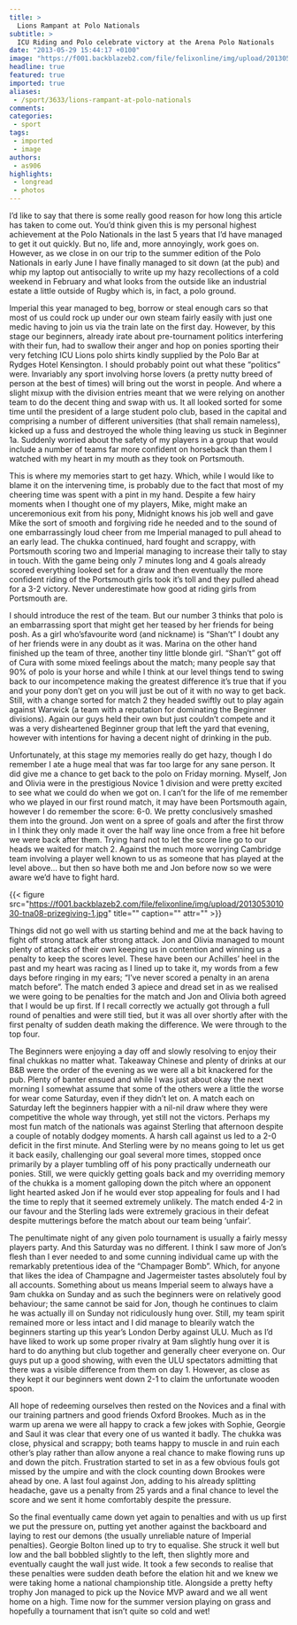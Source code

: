 ```yaml
---
title: >
  Lions Rampant at Polo Nationals
subtitle: >
  ICU Riding and Polo celebrate victory at the Arena Polo Nationals
date: "2013-05-29 15:44:17 +0100"
image: "https://f001.backblazeb2.com/file/felixonline/img/upload/201305301030-tna08-nationals-photo.jpg"
headline: true
featured: true
imported: true
aliases:
 - /sport/3633/lions-rampant-at-polo-nationals
comments:
categories:
 - sport
tags:
 - imported
 - image
authors:
 - as906
highlights:
 - longread
 - photos
---
```


I’d like to say that there is some really good reason for how long this article has taken to come out. You’d think given this is my personal highest achievement at the Polo Nationals in the last 5 years that I’d have managed to get it out quickly. But no, life and, more annoyingly, work goes on. However, as we close in on our trip to the summer edition of the Polo Nationals in early June I have finally managed to sit down (at the pub) and whip my laptop out antisocially to write up my hazy recollections of a cold weekend in February and what looks from the outside like an industrial estate a little outside of Rugby which is, in fact, a polo ground.

Imperial this year managed to beg, borrow or steal enough cars so that most of us could rock up under our own steam fairly easily with just one medic having to join us via the train late on the first day. However, by this stage our beginners, already irate about pre-tournament politics interfering with their fun, had to swallow their anger and hop on ponies sporting their very fetching ICU Lions polo shirts kindly supplied by the Polo Bar at Rydges Hotel Kensington. I should probably point out what these “politics” were. Invariably any sport involving horse lovers (a pretty nutty breed of person at the best of times) will bring out the worst in people. And where a slight mixup with the division entries meant that we were relying on another team to do the decent thing and swap with us. It all looked sorted for some time until the president of a large student polo club, based in the capital and comprising a number of different universities (that shall remain nameless), kicked up a fuss and destroyed the whole thing leaving us stuck in Beginner 1a. Suddenly worried about the safety of my players in a group that would include a number of teams far more confident on horseback than them I watched with my heart in my mouth as they took on Portsmouth.

This is where my memories start to get hazy. Which, while I would like to blame it on the intervening time, is probably due to the fact that most of my cheering time was spent with a pint in my hand. Despite a few hairy moments when I thought one of my players, Mike, might make an unceremonious exit from his pony, Midnight knows his job well and gave Mike the sort of smooth and forgiving ride he needed and to the sound of one embarrassingly loud cheer from me Imperial managed to pull ahead to an early lead. The chukka continued, hard fought and scrappy, with Portsmouth scoring two and Imperial managing to increase their tally to stay in touch. With the game being only 7 minutes long and 4 goals already scored everything looked set for a draw and then eventually the more confident riding of the Portsmouth girls took it’s toll and they pulled ahead for a 3-2 victory. Never underestimate how good at riding girls from Portsmouth are.

I should introduce the rest of the team. But our number 3 thinks that polo is an embarrassing sport that might get her teased by her friends for being posh. As a girl who’sfavourite word (and nickname) is “Shan’t” I doubt any of her friends were in any doubt as it was. Marina on the other hand finished up the team of three, another tiny little blonde girl. “Shan’t” got off of Cura with some mixed feelings about the match; many people say that 90% of polo is your horse and while I think at our level things tend to swing back to our incompetence making the greatest difference it’s true that if you and your pony don’t get on you will just be out of it with no way to get back. Still, with a change sorted for match 2 they headed swiftly out to play again against Warwick (a team with a reputation for dominating the Beginner divisions). Again our guys held their own but just couldn’t compete and it was a very disheartened Beginner group that left the yard that evening, however with intentions for having a decent night of drinking in the pub.

Unfortunately, at this stage my memories really do get hazy, though I do remember I ate a huge meal that was far too large for any sane person. It did give me a chance to get back to the polo on Friday morning. Myself, Jon and Olivia were in the prestigious Novice 1 division and were pretty excited to see what we could do when we got on. I can’t for the life of me remember who we played in our first round match, it may have been Portsmouth again, however I do remember the score: 6-0. We pretty conclusively smashed them into the ground. Jon went on a spree of goals and after the first throw in I think they only made it over the half way line once from a free hit before we were back after them. Trying hard not to let the score line go to our heads we waited for match 2. Against the much more worrying Cambridge team involving a player well known to us as someone that has played at the level above… but then so have both me and Jon before now so we were aware we’d have to fight hard.

{{< figure src="https://f001.backblazeb2.com/file/felixonline/img/upload/201305301030-tna08-prizegiving-1.jpg" title="" caption="" attr="" >}}

Things did not go well with us starting behind and me at the back having to fight off strong attack after strong attack. Jon and Olivia managed to mount plenty of attacks of their own keeping us in contention and winning us a penalty to keep the scores level. These have been our Achilles’ heel in the past and my heart was racing as I lined up to take it, my words from a few days before ringing in my ears; “I’ve never scored a penalty in an arena match before”. The match ended 3 apiece and dread set in as we realised we were going to be penalties for the match and Jon and Olivia both agreed that I would be up first. If I recall correctly we actually got through a full round of penalties and were still tied, but it was all over shortly after with the first penalty of sudden death making the difference. We were through to the top four.

The Beginners were enjoying a day off and slowly resolving to enjoy their final chukkas no matter what. Takeaway Chinese and plenty of drinks at our B&B were the order of the evening as we were all a bit knackered for the pub. Plenty of banter ensued and while I was just about okay the next morning I somewhat assume that some of the others were a little the worse for wear come Saturday, even if they didn’t let on. A match each on Saturday left the beginners happier with a nil-nil draw where they were competitive the whole way through, yet still not the victors. Perhaps my most fun match of the nationals was against Sterling that afternoon despite a couple of notably dodgey moments. A harsh call against us led to a 2-0 deficit in the first minute. And Sterling were by no means going to let us get it back easily, challenging our goal several more times, stopped once primarily by a player tumbling off of his pony practically underneath our ponies. Still, we were quickly getting goals back and my overriding memory of the chukka is a moment galloping down the pitch where an opponent light hearted asked Jon if he would ever stop appealing for fouls and I had the time to reply that it seemed extremely unlikely. The match ended 4-2 in our favour and the Sterling lads were extremely gracious in their defeat despite mutterings before the match about our team being ‘unfair’.

The penultimate night of any given polo tournament is usually a fairly messy players party. And this Saturday was no different. I think I saw more of Jon’s flesh than I ever needed to and some cunning individual came up with the remarkably pretentious idea of the “Champager Bomb”. Which, for anyone that likes the idea of Champagne and Jagermeister tastes absolutely foul by all accounts. Something about us means Imperial seem to always have a 9am chukka on Sunday and as such the beginners were on relatively good behaviour; the same cannot be said for Jon, though he continues to claim he was actually ill on Sunday not ridiculously hung over. Still, my team spirit remained more or less intact and I did manage to blearily watch the beginners starting up this year’s London Derby against ULU. Much as I’d have liked to work up some proper rivalry at 9am slightly hung over it is hard to do anything but club together and generally cheer everyone on. Our guys put up a good showing, with even the ULU spectators admitting that there was a visible difference from them on day 1. However, as close as they kept it our beginners went down 2-1 to claim the unfortunate wooden spoon.

All hope of redeeming ourselves then rested on the Novices and a final with our training partners and good friends Oxford Brookes. Much as in the warm up arena we were all happy to crack a few jokes with Sophie, Georgie and Saul it was clear that every one of us wanted it badly. The chukka was close, physical and scrappy; both teams happy to muscle in and ruin each other’s play rather than allow anyone a real chance to make flowing runs up and down the pitch. Frustration started to set in as a few obvious fouls got missed by the umpire and with the clock counting down Brookes were ahead by one. A last foul against Jon, adding to his already splitting headache, gave us a penalty from 25 yards and a final chance to level the score and we sent it home comfortably despite the pressure.

So the final eventually came down yet again to penalties and with us up first we put the pressure on, putting yet another against the backboard and laying to rest our demons (the usually unreliable nature of Imperial penalties). Georgie Bolton lined up to try to equalise. She struck it well but low and the ball bobbled slightly to the left, then slightly more and eventually caught the wall just wide. It took a few seconds to realise that these penalties were sudden death before the elation hit and we knew we were taking home a national championship title. Alongside a pretty hefty trophy Jon managed to pick up the Novice MVP award and we all went home on a high. Time now for the summer version playing on grass and hopefully a tournament that isn’t quite so cold and wet!
